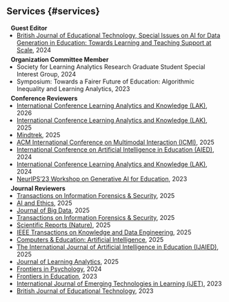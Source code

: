 ## Services {#services}
<h4 style="margin:0 10px 0;">Guest Editor</h4>
<ul style="margin:0 0 5px;">
  <li><a href="https://bera-journals.onlinelibrary.wiley.com/doi/full/10.1111/bjet.13580"><autocolor>British Journal of Educational Technology, Special Issues on AI for Data Generation in Education: Towards Learning and Teaching Support at Scale</autocolor></a>, 2024</li>
</ul>

<h4 style="margin:0 10px 0;">Organization Committee Member</h4>
<ul style="margin:0 0 5px;">
  <li><autocolor>Society for Learning Analytics Research Graduate Student Special Interest Group</autocolor>, 2024</li>
  <li><autocolor>Symposium: Towards a Fairer Future of Education: Algorithmic Inequality and Learning Analytics</autocolor>, 2023</li>
</ul>

<h4 style="margin:0 10px 0;">Conference Reviewers</h4>
<ul style="margin:0 0 5px;">
  <li><a href="https://www.solaresearch.org/events/lak/lak26/"><autocolor>International Conference Learning Analytics and Knowledge (LAK)</autocolor></a>, 2026</li>
  <li><a href="https://www.solaresearch.org/events/lak/lak25/"><autocolor>International Conference Learning Analytics and Knowledge (LAK)</autocolor></a>, 2025</li>
  <li><a href="https://mindtrek.org/"><autocolor>Mindtrek</autocolor></a>, 2025</li>
  <li><a href="https://icmi.acm.org/2025/"><autocolor>ACM International Conference on Multimodal Interaction (ICMI)</autocolor></a>, 2025</li>
  <li><a href="https://aied2024.org/"><autocolor>International Conference on Artificial Intelligence in Education (AIED)</autocolor></a>, 2024</li>
  <li><a href="https://2024.learningsciencesinternational.org/"><autocolor>International Conference Learning Analytics and Knowledge (LAK)</autocolor></a>, 2024</li>
  <li><a href="https://neurips.cc/Conferences/2023/Workshops"><autocolor>NeurIPS’23 Workshop on Generative AI for Education</autocolor></a>, 2023</li>

</ul>

<h4 style="margin:0 10px 0;">Journal Reviewers</h4>
<ul style="margin:0 0 20px;">
  <li><a href="https://www.ieee.org/publications/transactions-on-information-forensics-and-security.html"><autocolor>Transactions on Information Forensics & Security</autocolor></a>, 2025</li>
  <li><a href="https://www.springer.com/journal/43681"><autocolor>AI and Ethics</autocolor></a>, 2025</li>
  <li><a href="https://journalofbigdata.springeropen.com/"><autocolor>Journal of Big Data</autocolor></a>, 2025</li>
  <li><a href="https://ieeexplore.ieee.org/xpl/RecentIssue.jsp?punumber=10206/"><autocolor>Transactions on Information Forensics & Security</autocolor></a>, 2025</li>
  <li><a href="https://www.nature.com/srep/"><autocolor>Scientific Reports (Nature)</autocolor></a>, 2025</li>
  <li><a href="https://www.springer.com/journal/11263"><autocolor>IEEE Transactions on Knowledge and Data Engineering</autocolor></a>, 2025</li>
  <li><a href="https://www.sciencedirect.com/journal/computers-and-education-artificial-intelligence"><autocolor>Computers & Education: Artificial Intelligence</autocolor></a>, 2025</li>
  <li><a href="https://www.iospress.com/catalog/journals/international-journal-of-artificial-intelligence-in-education"><autocolor>The International Journal of Artificial Intelligence in Education (IJAIED)</autocolor></a>, 2025</li>
  <li><a href="https://www.learning-analytics.info/index.php/JLA"><autocolor>Journal of Learning Analytics</autocolor></a>, 2025</li>
  <li><a href="https://www.frontiersin.org/journals/psychology"><autocolor>Frontiers in Psychology</autocolor></a>, 2024</li>
  <li><a href="https://www.frontiersin.org/journals/education"><autocolor>Frontiers in Education</autocolor></a>, 2023</li>
  <li><a href="https://i-jet.org/"><autocolor>International Journal of Emerging Technologies in Learning (iJET)</autocolor></a>, 2023</li>
  <li><a href="https://bera-journals.onlinelibrary.wiley.com/journal/14678535"><autocolor>British Journal of Educational Technology</autocolor></a>, 2023</li>
</ul>

  
  
